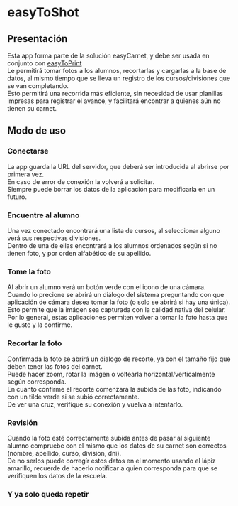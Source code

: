 # easyToShot
## Presentación
Esta app forma parte de la solución easyCarnet, y debe ser usada en conjunto con [easyToPrint](https://github.com/jumpalot/easyToPrint/)  
Le permitirá tomar fotos a los alumnos, recortarlas y cargarlas a la base de datos, al mismo tiempo que se lleva un registro de los cursos/divisiones que se van completando.  
Esto permitirá una recorrida más eficiente, sin necesidad de usar planillas impresas para registrar el avance, y facilitará encontrar a quienes aún no tienen su carnet.  
## Modo de uso
### Conectarse
La app guarda la URL del servidor, que deberá ser introducida al abrirse por primera vez.  
En caso de error de conexión la volverá a solicitar.  
Siempre puede borrar los datos de la aplicación para modificarla en un futuro.
### Encuentre al alumno
Una vez conectado encontrará una lista de cursos, al seleccionar alguno verá sus respectivas divisiones.  
Dentro de una de ellas encontrará a los alumnos ordenados según si no tienen foto, y por orden alfabético de su apellido.  
### Tome la foto
Al abrir un alumno verá un botón verde con el icono de una cámara.  
Cuando lo precione se abrirá un diálogo del sistema preguntando con que aplicación de cámara desea tomar la foto (o solo se abrirá si hay una única).  
Esto permite que la imágen sea capturada con la calidad nativa del celular.  
Por lo general, estas aplicaciones permiten volver a tomar la foto hasta que le guste y la confirme.  
### Recortar la foto
Confirmada la foto se abrirá un dialogo de recorte, ya con el tamaño fijo que deben tener las fotos del carnet.  
Puede hacer zoom, rotar la imágen o voltearla horizontal/verticalmente según corresponda.  
En cuanto confirme el recorte comenzará la subida de las foto, indicando con un tilde verde si se subió correctamente.  
De ver una cruz, verifique su conexión y vuelva a intentarlo.
### Revisión
Cuando la foto esté correctamente subida antes de pasar al siguiente alumno compruebe con el mismo que los datos de su carnet son correctos (nombre, apellido, curso, division, dni).  
De no serlos puede corregír estos datos en el momento usando el lápiz amarillo, recuerde de hacerlo notificar a quien corresponda para que se verifiquen los datos de la escuela.  
### Y ya solo queda repetir

